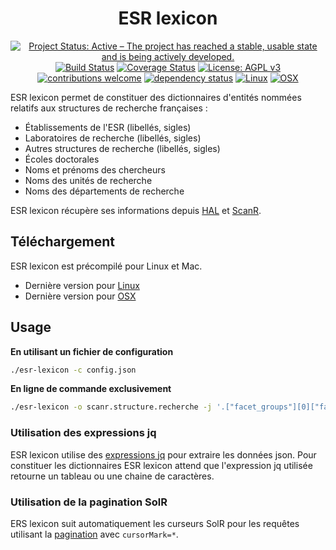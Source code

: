 <div align="center">

# ESR lexicon

[![Project Status: Active – The project has reached a stable, usable state and is being actively developed.](https://www.repostatus.org/badges/latest/active.svg)](https://www.repostatus.org/#active)
[![Build Status](https://travis-ci.com/eonm-abes/esr-lexicon.svg?branch=master)](https://travis-ci.com/eonm-abes/esr-lexicon)
[![Coverage Status](https://coveralls.io/repos/github/eonm-abes/esr-lexicon/badge.svg?branch=master)](https://coveralls.io/github/eonm-abes/esr-lexicon?branch=master)
[![License: AGPL v3](https://img.shields.io/badge/License-AGPL%20v3-blue.svg)](https://www.gnu.org/licenses/agpl-3.0)
[![contributions welcome](https://img.shields.io/badge/contributions-welcome-brightgreen.svg?style=flat)]()
[![dependency status](https://deps.rs/repo/github/eonm/zotero/status.svg)](https://deps.rs/repo/github/eonm-abes/esr-lexicon)
[![Linux](https://img.shields.io/badge/%E2%80%8B-linux-yellow.svg?logo=linux&style=flat&logoColor=white)](https://github.com/eonm-abes/esr-lexicon/releases/latest/download/esr-lexicon)
[![OSX](https://img.shields.io/badge/%E2%80%8B-osx-lightgrey.svg?logo=apple&style=flat&logoColor=white)](https://github.com/eonm-abes/esr-lexicon/releases/latest/download/esr-lexicon-osx)

</div>

ESR lexicon permet de constituer des dictionnaires d'entités nommées relatifs aux structures de recherche françaises :

* Établissements de l'ESR (libellés, sigles)
* Laboratoires de recherche (libellés, sigles)
* Autres structures de recherche (libellés, sigles)
* Écoles doctorales
* Noms et prénoms des chercheurs
* Noms des unités de recherche
* Noms des départements de recherche

ESR lexicon récupère ses informations depuis [HAL](https://api.archives-ouvertes.fr/search) et [ScanR](https://scanr.enseignementsup-recherche.gouv.fr).

## Téléchargement

ESR lexicon est précompilé pour Linux et Mac.

* Dernière version pour [Linux](https://github.com/eonm-abes/esr-lexicon/releases/latest/download/esr-lexicon)
* Dernière version pour [OSX](https://github.com/eonm-abes/esr-lexicon/releases/latest/download/esr-lexicon-osx)

## Usage

__En utilisant un fichier de configuration__

```sh
./esr-lexicon -c config.json
```

__En ligne de commande exclusivement__

```sh
./esr-lexicon -o scanr.structure.recherche -j '.["facet_groups"][0]["facets"]|map(.["name"])' -u "https://data.enseignementsup-recherche.gouv.fr/api/records/1.0/search/?dataset=fr-esr-repertoire-national-structures-recherche&rows=0&facet=libelle"
```

### Utilisation des expressions jq

ESR lexicon utilise des [expressions jq](https://stedolan.github.io/jq/manual/) pour extraire les données json. Pour constituer les dictionnaires ESR lexicon attend que l'expression jq utilisée retourne un tableau ou une chaine de caractères.

### Utilisation de la pagination SolR

ERS lexicon suit automatiquement les curseurs SolR pour les requêtes utilisant la [pagination](https://lucene.apache.org/solr/guide/6_6/pagination-of-results.html#fetching-a-large-number-of-sorted-results-cursors) avec `cursorMark=*`.
